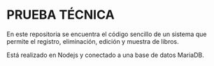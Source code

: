 # PRUEBA TÉCNICA

En este repositoria se encuentra el código sencillo de un sistema que permite el registro, eliminación, edición y muestra de libros.

Está realizado en Nodejs y conectado a una base de datos MariaDB.
